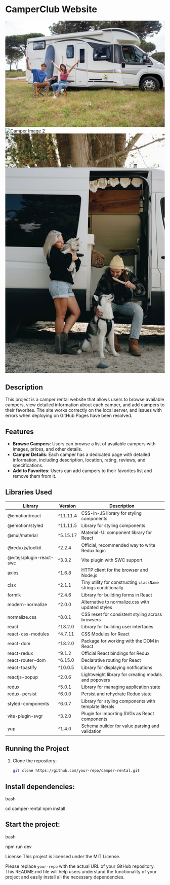 # CamperClub Website

![Camper Image 1](./src/assets/images/camper-1.jpg)
![Camper Image 2](./src/assets/images/camper-2.jpg)
![Camper Image 3](./src/assets/images/camper-5.jpg)

## Description

This project is a camper rental website that allows users to browse available campers, view detailed information about each camper, and add campers to their favorites. The site works correctly on the local server, and issues with errors when deploying on GitHub Pages have been resolved.

## Features

- **Browse Campers**: Users can browse a list of available campers with images, prices, and other details.
- **Camper Details**: Each camper has a dedicated page with detailed information, including description, location, rating, reviews, and specifications.
- **Add to Favorites**: Users can add campers to their favorites list and remove them from it.

## Libraries Used

| Library | Version | Description |
|---|---|---|
| @emotion/react | ^11.11.4 | CSS-in-JS library for styling components |
| @emotion/styled | ^11.11.5 | Library for styling components |
| @mui/material | ^5.15.17 | Material-UI component library for React |
| @reduxjs/toolkit | ^2.2.4 | Official, recommended way to write Redux logic |
| @vitejs/plugin-react-swc | ^3.3.2 | Vite plugin with SWC support |
| axios | ^1.6.8 | HTTP client for the browser and Node.js |
| clsx | ^2.1.1 | Tiny utility for constructing `className` strings conditionally |
| formik | ^2.4.6 | Library for building forms in React |
| modern-normalize | ^2.0.0 | Alternative to normalize.css with updated styles |
| normalize.css | ^8.0.1 | CSS reset for consistent styling across browsers |
| react | ^18.2.0 | Library for building user interfaces |
| react-css-modules | ^4.7.11 | CSS Modules for React |
| react-dom | ^18.2.0 | Package for working with the DOM in React |
| react-redux | ^9.1.2 | Official React bindings for Redux |
| react-router-dom | ^6.15.0 | Declarative routing for React |
| react-toastify | ^10.0.5 | Library for displaying notifications |
| reactjs-popup | ^2.0.6 | Lightweight library for creating modals and popovers |
| redux | ^5.0.1 | Library for managing application state |
| redux-persist | ^6.0.0 | Persist and rehydrate Redux state |
| styled-components | ^6.0.7 | Library for styling components with template literals |
| vite-plugin-svgr | ^3.2.0 | Plugin for importing SVGs as React components |
| yup | ^1.4.0 | Schema builder for value parsing and validation |

## Running the Project

1. Clone the repository:
   ```bash
   git clone https://github.com/your-repo/camper-rental.git

## Install dependencies:

bash

cd camper-rental
npm install

## Start the project:

bash

npm run dev


License
This project is licensed under the MIT License.


Please replace `your-repo` with the actual URL of your GitHub repository. This README.md file will help users understand the functionality of your project and easily install all the necessary dependencies.
